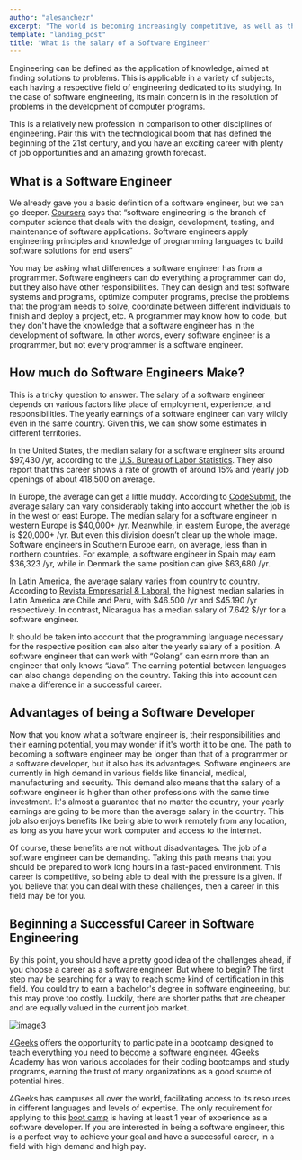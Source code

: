 ```yaml
---
author: "alesanchezr"
excerpt: "The world is becoming increasingly competitive, as well as the software engineer salary. For newcomers, this is the key to start with the right foot."
template: "landing_post" 
title: "What is the salary of a Software Engineer"
---
```


Engineering can be defined as the application of knowledge, aimed at finding solutions to problems. This is applicable in a variety of subjects, each having a respective field of engineering dedicated to its studying. In the case of software engineering, its main concern is in the resolution of problems in the development of computer programs. 

This is a relatively new profession in comparison to other disciplines of engineering. Pair this with the technological boom that has defined the beginning of the 21st century, and you have an exciting career with plenty of job opportunities and an amazing growth forecast.

## What is a Software Engineer

We already gave you a basic definition of a software engineer, but we can go deeper. [Coursera](https://www.coursera.org/articles/software-engineer) says that “software engineering is the branch of computer science that deals with the design, development, testing, and maintenance of software applications. Software engineers apply engineering principles and knowledge of programming languages to build software solutions for end users” 

You may be asking what differences a software engineer has from a programmer. Software engineers can do everything a programmer can do, but they also have other responsibilities. They can design and test software systems and programs, optimize computer programs, precise the problems that the program needs to solve, coordinate between different individuals to finish and deploy a project, etc. A programmer may know how to code, but they don't have the knowledge that a software engineer has in the development of software. In other words, every software engineer is a programmer, but not every programmer is a software engineer.

## How much do Software Engineers Make?

This is a tricky question to answer. The salary of a software engineer depends on various factors like place of employment, experience, and responsibilities. The yearly earnings of a software engineer can vary wildly even in the same country. Given this, we can show some estimates in different territories.

In the United States, the median salary for a software engineer sits around $97,430 /yr, according to the [U.S. Bureau of Labor Statistics](https://www.bls.gov/ooh/computer-and-information-technology/home.htm). They also report that this career shows a rate of growth of around 15% and yearly job openings of about 418,500 on average.

In Europe, the average can get a little muddy. According to [CodeSubmit](https://codesubmit.io/blog/software-engineer-salary-by-country/#the-average-software-engineering-salary-in-europe), the average salary can vary considerably taking into account whether the job is in the west or east Europe. The median salary for a software engineer in western Europe is $40,000+ /yr. Meanwhile, in eastern Europe, the average is $20,000+ /yr. But even this division doesn’t clear up the whole image. Software engineers in Southern Europe earn, on average, less than in northern countries. For example, a software engineer in Spain may earn $36,323 /yr, while in Denmark the same position can give $63,680 /yr.

In Latin America, the average salary varies from country to country. According to [Revista Empresarial & Laboral](https://revistaempresarial.com/gestion-humana/nomina/salarios-profesionales-ti-latinoamerica/), the highest median salaries in Latin America are Chile and Perú, with $46.500 /yr and $45.190 /yr respectively. In contrast, Nicaragua has a median salary of 7.642 $/yr for a software engineer. 

It should be taken into account that the programming language necessary for the respective position can also alter the yearly salary of a position. A software engineer that can work with “Golang” can earn more than an engineer that only knows “Java”. The earning potential between languages can also change depending on the country. Taking this into account can make a difference in a successful career.

## Advantages of being a Software Developer 

Now that you know what a software engineer is, their responsibilities and their earning potential, you may wonder if it's worth it to be one. The path to becoming a software engineer may be longer than that of a programmer or a software developer, but it also has its advantages. Software engineers are currently in high demand in various fields like financial, medical, manufacturing and security. This demand also means that the salary of a software engineer is higher than other professions with the same time investment. It's almost a guarantee that no matter the country, your yearly earnings are going to be more than the average salary in the country. This job also enjoys benefits like being able to work remotely from any location, as long as you have your work computer and access to the internet.

Of course, these benefits are not without disadvantages. The job of a software engineer can be demanding. Taking this path means that you should be prepared to work long hours in a fast-paced environment. This career is competitive, so being able to deal with the pressure is a given. If you believe that you can deal with these challenges, then a career in this field may be for you.

## Beginning a Successful Career in Software Engineering

By this point, you should have a pretty good idea of the challenges ahead, if you choose a career as a software engineer. But where to begin? The first step may be searching for a way to reach some kind of certification in this field. You could try to earn a bachelor's degree in software engineering, but this may prove too costly. Luckily, there are shorter paths that are cheaper and are equally valued in the current job market. 

![image3](https://storage.googleapis.com/media-breathecode/ad1403f19a9299b4ce4001ea2e1dfbdbc1c5e2dc7d040ddc9696e56ae3678fff-600x352)

[4Geeks](https://4geeksacademy.com/) offers the opportunity to participate in a bootcamp designed to teach everything you need to [become a software engineer](https://4geeksacademy.com/us/coding-bootcamps/software-engineer-bootcamp). 4Geeks Academy has won various accolades for their coding bootcamps and study programs, earning the trust of many organizations as a good source of potential hires. 

4Geeks has campuses all over the world, facilitating access to its resources in different languages and levels of expertise. The only requirement for applying to this [boot camp](https://4geeksacademy.com/us/coding-bootcamps/software-engineer-bootcamp) is having at least 1 year of experience as a software developer. If you are interested in being a software engineer, this is a perfect way to achieve your goal and have a successful career, in a field with high demand and high pay.

